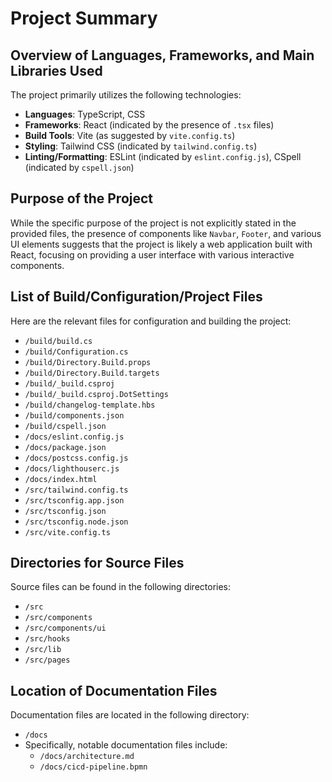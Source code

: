# Project Summary

## Overview of Languages, Frameworks, and Main Libraries Used
The project primarily utilizes the following technologies:
- **Languages**: TypeScript, CSS
- **Frameworks**: React (indicated by the presence of `.tsx` files)
- **Build Tools**: Vite (as suggested by `vite.config.ts`)
- **Styling**: Tailwind CSS (indicated by `tailwind.config.ts`)
- **Linting/Formatting**: ESLint (indicated by `eslint.config.js`), CSpell (indicated by `cspell.json`)

## Purpose of the Project
While the specific purpose of the project is not explicitly stated in the provided files, the presence of components like `Navbar`, `Footer`, and various UI elements suggests that the project is likely a web application built with React, focusing on providing a user interface with various interactive components.

## List of Build/Configuration/Project Files
Here are the relevant files for configuration and building the project:
- `/build/build.cs`
- `/build/Configuration.cs`
- `/build/Directory.Build.props`
- `/build/Directory.Build.targets`
- `/build/_build.csproj`
- `/build/_build.csproj.DotSettings`
- `/build/changelog-template.hbs`
- `/build/components.json`
- `/build/cspell.json`
- `/docs/eslint.config.js`
- `/docs/package.json`
- `/docs/postcss.config.js`
- `/docs/lighthouserc.js`
- `/docs/index.html`
- `/src/tailwind.config.ts`
- `/src/tsconfig.app.json`
- `/src/tsconfig.json`
- `/src/tsconfig.node.json`
- `/src/vite.config.ts`

## Directories for Source Files
Source files can be found in the following directories:
- `/src`
- `/src/components`
- `/src/components/ui`
- `/src/hooks`
- `/src/lib`
- `/src/pages`

## Location of Documentation Files
Documentation files are located in the following directory:
- `/docs`
- Specifically, notable documentation files include:
  - `/docs/architecture.md`
  - `/docs/cicd-pipeline.bpmn`